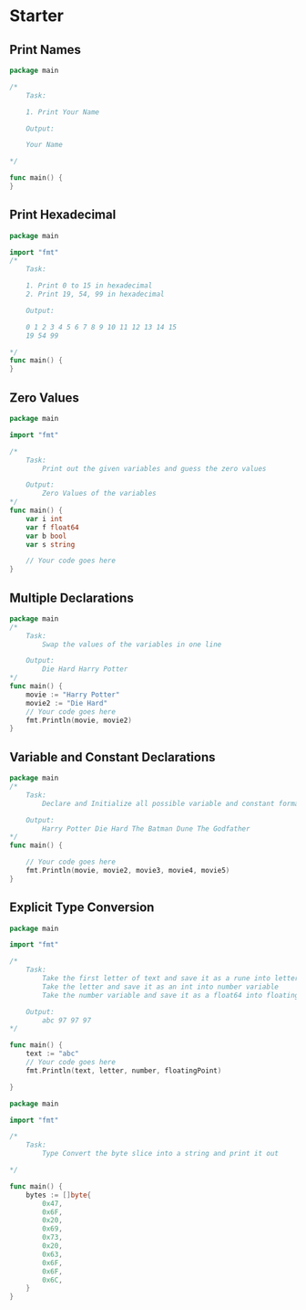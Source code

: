 # Starter

## Print Names

```go title="main.go"
package main

/*
    Task:

    1. Print Your Name

    Output:

    Your Name

*/

func main() {
}
```

## Print Hexadecimal

```go linenums="1" title="main.go"
package main

import "fmt"
/*
    Task:

    1. Print 0 to 15 in hexadecimal
    2. Print 19, 54, 99 in hexadecimal

    Output:

    0 1 2 3 4 5 6 7 8 9 10 11 12 13 14 15
    19 54 99

*/
func main() {
}
```

## Zero Values

```go linenums="1" title="main.go"
package main

import "fmt"

/*
    Task:
        Print out the given variables and guess the zero values

    Output:
        Zero Values of the variables
*/
func main() {
	var i int
	var f float64
	var b bool
	var s string

    // Your code goes here
}
```

## Multiple Declarations

```go linenums="1" title="main.go"
package main
/*
    Task:
        Swap the values of the variables in one line

    Output:
        Die Hard Harry Potter
*/
func main() {
    movie := "Harry Potter"
    movie2 := "Die Hard"
    // Your code goes here
    fmt.Println(movie, movie2)
}
```

## Variable and Constant Declarations

```go linenums="1" title="main.go"
package main
/*
    Task:
        Declare and Initialize all possible variable and constant formats

    Output:
        Harry Potter Die Hard The Batman Dune The Godfather
*/
func main() {

    // Your code goes here
    fmt.Println(movie, movie2, movie3, movie4, movie5)
}
```

## Explicit Type Conversion

```go linenums="1" title="main.go"
package main

import "fmt"

/*
	Task:
		Take the first letter of text and save it as a rune into letter variable
		Take the letter and save it as an int into number variable
		Take the number variable and save it as a float64 into floatingPoint variable

	Output:
		abc 97 97 97
*/

func main() {
	text := "abc"
	// Your code goes here
	fmt.Println(text, letter, number, floatingPoint)

}
```

```go linenums="1" title="main.go"
package main

import "fmt"

/*
	Task:
        Type Convert the byte slice into a string and print it out

*/

func main() {
	bytes := []byte{
		0x47,
		0x6F,
		0x20,
		0x69,
		0x73,
		0x20,
		0x63,
		0x6F,
		0x6F,
		0x6C,
	}
}
```
